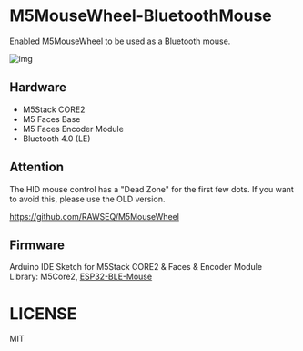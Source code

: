 # M5MouseWheel-BluetoothMouse

Enabled M5MouseWheel to be used as a Bluetooth mouse.

![img](https://ltside.com/images/m5mwbm2.png)

## Hardware

- M5Stack CORE2
- M5 Faces Base
- M5 Faces Encoder Module
- Bluetooth 4.0 (LE)

## Attention

The HID mouse control has a "Dead Zone" for the first few dots. If you want to avoid this, please use the OLD version.

https://github.com/RAWSEQ/M5MouseWheel

## Firmware

Arduino IDE Sketch for M5Stack CORE2 & Faces & Encoder Module<br>
Library: M5Core2, [ESP32-BLE-Mouse](https://github.com/T-vK/ESP32-BLE-Mouse)

# LICENSE

MIT
